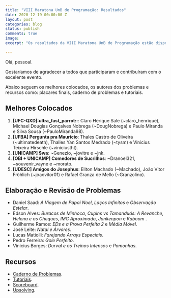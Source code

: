 ```yaml
---
title: "VIII Maratona UnB de Programação: Resultados"
date: 2020-12-19 00:00:00 Z
layout: post
categories: blog
status: publish
comments: true
image:
excerpt: "Os resultados da VIII Maratona UnB de Programação estão disponíveis."

---
```

Olá, pessoal.

Gostaríamos de agradecer a todos que participaram e contribuíram com o excelente evento.

Abaixo seguem os melhores colocados, os autores dos problemas e recursos como: placares finais, caderno de problemas e tutoriais.

## Melhores Colocados

1. **[UFC-QXD]:ultra_fast_parrot::**: Claro Herique Sale (~claro_henrique), Michael Douglas Gonçalves Nobrega (~DougNobrega) e Paulo Miranda e Silva Sousa (~PauloMiranda98).
2. **[UFBA] Pergunta pra Maurício**: Thales Castro de Oliveira (~ultimatedeath),	Thalles Yan Santos Medrado (~tysm) e Vinicius Teixeira Hirschle (~viniciustht). 
3. **[UNICAMP] $wa**: ~Genezio, ~jovitre e ~jnk.
4. **[OBI + UNICAMP] Comedores de Sucrilhos**: ~Dranoel321, ~souvenir_vayne e ~morato.
5. **[UDESC] Amigos do Josephus**: Eliton Machado (~Machado), João Vitor Fröhlich (~joaovitor01) e Rafael Granza de Mello (~Granzolino). 

## Elaboração e Revisão de Problemas

- Daniel Saad: *A Viagem de Papai Noel*, *Laços Infinitos* e *Observação Estelar*.
- Edson Alves: *Buracos de Minhoca*, *Cupins vs Tamanduás: A Revanche*, *Helena e os Cheques*, *IMC Aproximado*, *Jankenpon* e *Kaboom* .
- Guilherme Ramos: *EDs e a Prova Perfeita 2* e *Média Móvel*.
- José Leite: *Natal e Árvores*.
- Lucas Matiolli: *Farejando Arrays Especiais*.
- Pedro Ferreira: *Gole Perfeito*.
- Vinicius Borges: *Durval e os Treinos Intensos* e *Pamonhas*.


## Recursos 

- [Caderno de Problemas]({{site.url}}/assets/8-mdp-unb/maratona.pdf).
- [Tutoriais]({{site.url}}/assets/8-mdp-unb/tutoriais.pdf).
- [Scoreboard]({{site.url}}/assets/8-mdp-unb/scoreboard.pdf). 
- [Upsolving](https://codeforces.com/group/btcK4I5D5f/contest/308631).